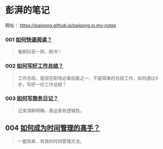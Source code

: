 # 彭湃的笔记

网址： https://paipong.github.io/paipong.io.my-notes

### 001 [如何快速阅读？](/fast-reading/)

>像刷抖音一样，刷书！

### 002 [如何写好工作总结？](/work-summary/)

>工作总结，是现在职场必备技能之一，不是简单的总结工作，如何通过4步，写好一份工作总结？

### 003 [如何写商务日记？](/business-diary/)

>记录清晰明确，表达富有逻辑性。

## 004 [如何成为时间管理的高手？](/time-management/)

>一套简单、有效的时间管理方法。
